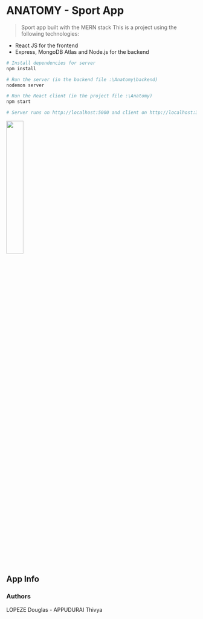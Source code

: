 # ANATOMY - Sport App

> Sport app built with the MERN stack
This is a project using the following technologies:
- React JS for the frontend
- Express, MongoDB Atlas and Node.js for the backend

```bash
# Install dependencies for server
npm install

# Run the server (in the backend file :\Anatomy\backend)
nodemon server

# Run the React client (in the project file :\Anatomy)
npm start

# Server runs on http://localhost:5000 and client on http://localhost:3000
```
<img id="screenshot" src="src/components/Pages/Sport/Anatomy.gif" height="30%" width="30%">

## App Info

### Authors

LOPEZE Douglas - APPUDURAI Thivya
